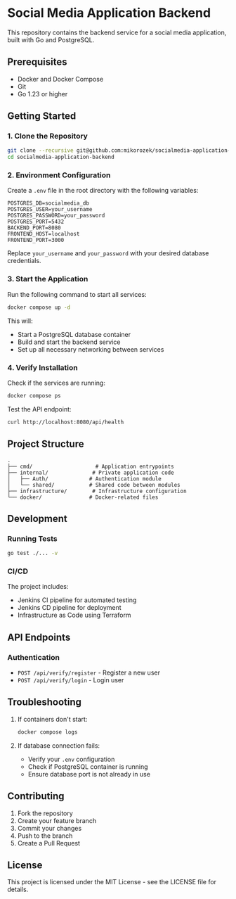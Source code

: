 # Social Media Application Backend

This repository contains the backend service for a social media application, built with Go and PostgreSQL.

## Prerequisites

- Docker and Docker Compose
- Git
- Go 1.23 or higher

## Getting Started

### 1. Clone the Repository

```bash
git clone --recursive git@github.com:mikorozek/socialmedia-application-backend.git
cd socialmedia-application-backend
```

### 2. Environment Configuration

Create a `.env` file in the root directory with the following variables:

```env
POSTGRES_DB=socialmedia_db
POSTGRES_USER=your_username
POSTGRES_PASSWORD=your_password
POSTGRES_PORT=5432
BACKEND_PORT=8080
FRONTEND_HOST=localhost
FRONTEND_PORT=3000
```

Replace `your_username` and `your_password` with your desired database credentials.

### 3. Start the Application

Run the following command to start all services:

```bash
docker compose up -d
```

This will:
- Start a PostgreSQL database container
- Build and start the backend service
- Set up all necessary networking between services

### 4. Verify Installation

Check if the services are running:

```bash
docker compose ps
```

Test the API endpoint:

```bash
curl http://localhost:8080/api/health
```

## Project Structure

```
.
├── cmd/                    # Application entrypoints
├── internal/              # Private application code
│   ├── Auth/             # Authentication module
│   └── shared/           # Shared code between modules
├── infrastructure/        # Infrastructure configuration
└── docker/               # Docker-related files
```

## Development

### Running Tests

```bash
go test ./... -v
```

### CI/CD

The project includes:
- Jenkins CI pipeline for automated testing
- Jenkins CD pipeline for deployment
- Infrastructure as Code using Terraform

## API Endpoints

### Authentication

- `POST /api/verify/register` - Register a new user
- `POST /api/verify/login` - Login user

## Troubleshooting

1. If containers don't start:
   ```bash
   docker compose logs
   ```

2. If database connection fails:
   - Verify your `.env` configuration
   - Check if PostgreSQL container is running
   - Ensure database port is not already in use

## Contributing

1. Fork the repository
2. Create your feature branch
3. Commit your changes
4. Push to the branch
5. Create a Pull Request

## License

This project is licensed under the MIT License - see the LICENSE file for details.

